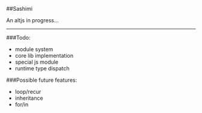 ##Sashimi

An altjs in progress...

---

###Todo:

- module system
- core lib implementation
- special js module
- runtime type dispatch

###Possible future features:

- loop/recur
- inheritance
- for/in
